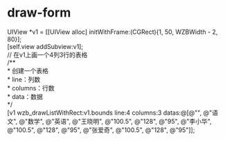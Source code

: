 # draw-form
UIView *v1 = [[UIView alloc] initWithFrame:(CGRect){1, 50, WZBWidth - 2, 80}];<br>
    [self.view addSubview:v1];<br>
    // 在v1上画一个4列3行的表格<br>
    /**<br>
     * 创建一个表格<br>
     * line：列数<br>
     * columns：行数<br>
     * data：数据<br>
     */<br>
    [v1 wzb_drawListWithRect:v1.bounds line:4 columns:3 datas:@[@"", @"语文", @"数学", @"英语", @"王晓明", @"100.5", @"128", @"95", @"李小华", @"100.5", @"128", @"95", @"张爱奇", @"100.5", @"128", @"95"]];<br>
